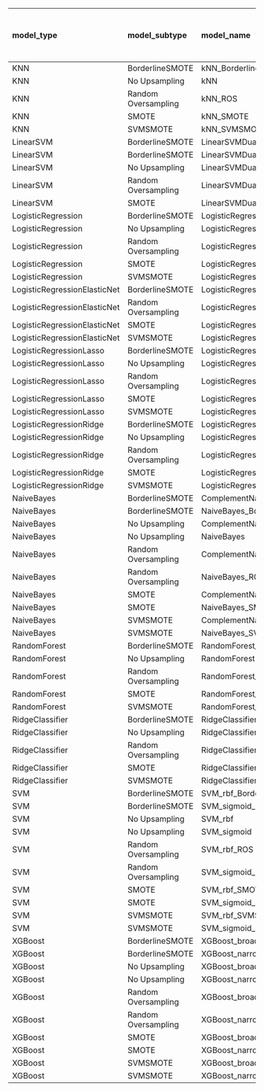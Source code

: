 | model_type                   | model_subtype       | model_name                                   |   title |   title and first paragraph |   title and 5 sentences |   title and 10 sentences |   title and first sentence each paragraph | raw text   |
|:-----------------------------|:--------------------|:---------------------------------------------|--------:|----------------------------:|------------------------:|-------------------------:|------------------------------------------:|:-----------|
| KNN                          | BorderlineSMOTE     | kNN_BorderlineSMOTE                          |   0.026 |                       0     |                   0.079 |                    0.105 |                                     0.053 | 0.026      |
| KNN                          | No Upsampling       | kNN                                          |   0     |                       0.026 |                   0.105 |                    0.053 |                                     0.079 | 0.079      |
| KNN                          | Random Oversampling | kNN_ROS                                      |   0     |                       0.079 |                   0.026 |                    0.053 |                                     0.053 | 0.079      |
| KNN                          | SMOTE               | kNN_SMOTE                                    |   0.026 |                       0.026 |                   0     |                    0.079 |                                     0.026 | 0.000      |
| KNN                          | SVMSMOTE            | kNN_SVMSMOTE                                 |   0     |                       0     |                   0.053 |                    0.079 |                                     0     | 0.053      |
| LinearSVM                    | BorderlineSMOTE     | LinearSVMDual_BorderlineSMOTE                |   0     |                       0.053 |                   0.053 |                    0.105 |                                     0.053 | 0.105      |
| LinearSVM                    | BorderlineSMOTE     | LinearSVMDual_SVMSMOTE                       |   0.026 |                       0.053 |                   0.053 |                    0.026 |                                     0.053 | 0.132      |
| LinearSVM                    | No Upsampling       | LinearSVMDual                                |   0.026 |                       0.079 |                   0.053 |                    0.079 |                                     0.053 | 0.132      |
| LinearSVM                    | Random Oversampling | LinearSVMDual_ROS                            |   0     |                       0.053 |                   0.079 |                    0.105 |                                     0.079 | 0.105      |
| LinearSVM                    | SMOTE               | LinearSVMDual_SMOTE                          |   0     |                       0.053 |                   0.079 |                    0.026 |                                     0.053 | 0.132      |
| LogisticRegression           | BorderlineSMOTE     | LogisticRegression_BorderlineSMOTE           |   0     |                       0.053 |                   0.053 |                    0     |                                     0.053 | 0.105      |
| LogisticRegression           | No Upsampling       | LogisticRegression                           |   0     |                       0.079 |                   0.053 |                    0.053 |                                     0.079 | 0.105      |
| LogisticRegression           | Random Oversampling | LogisticRegression_ROS                       |   0.026 |                       0.026 |                   0.026 |                    0     |                                     0.053 | 0.079      |
| LogisticRegression           | SMOTE               | LogisticRegression_SMOTE                     |   0.026 |                       0.053 |                   0.053 |                    0.053 |                                     0.079 | 0.105      |
| LogisticRegression           | SVMSMOTE            | LogisticRegression_SVMSMOTE                  |   0     |                       0.053 |                   0.053 |                    0.053 |                                     0.053 | 0.105      |
| LogisticRegressionElasticNet | BorderlineSMOTE     | LogisticRegressionElasticNet_BorderlineSMOTE |   0.079 |                       0.079 |                   0.053 |                    0.079 |                                     0.053 | 0.105      |
| LogisticRegressionElasticNet | Random Oversampling | LogisticRegressionElasticNet_ROS             |   0     |                       0.079 |                   0.053 |                    0.053 |                                     0.079 | 0.105      |
| LogisticRegressionElasticNet | SMOTE               | LogisticRegressionElasticNet_SMOTE           |   0     |                       0.053 |                   0.079 |                    0.026 |                                     0.079 | 0.158      |
| LogisticRegressionElasticNet | SVMSMOTE            | LogisticRegressionElasticNet_SVMSMOTE        |   0.026 |                       0.053 |                   0.079 |                    0     |                                     0.053 | 0.079      |
| LogisticRegressionLasso      | BorderlineSMOTE     | LogisticRegressionLasso_BorderlineSMOTE      |   0.079 |                       0     |                   0.026 |                    0.053 |                                     0.105 | 0.132      |
| LogisticRegressionLasso      | No Upsampling       | LogisticRegressionLasso                      |   0.026 |                       0     |                   0.053 |                    0.026 |                                     0.053 | 0.132      |
| LogisticRegressionLasso      | Random Oversampling | LogisticRegressionLasso_ROS                  |   0.026 |                       0.026 |                   0.053 |                    0.026 |                                     0.026 | **0.184**  |
| LogisticRegressionLasso      | SMOTE               | LogisticRegressionLasso_SMOTE                |   0.026 |                       0     |                   0.026 |                    0     |                                     0.026 | 0.105      |
| LogisticRegressionLasso      | SVMSMOTE            | LogisticRegressionLasso_SVMSMOTE             |   0.026 |                       0.026 |                   0.053 |                    0     |                                     0.079 | **0.184**  |
| LogisticRegressionRidge      | BorderlineSMOTE     | LogisticRegressionRidgeDual_BorderlineSMOTE  |   0     |                       0.079 |                   0.026 |                    0.079 |                                     0.053 | 0.105      |
| LogisticRegressionRidge      | No Upsampling       | LogisticRegressionRidgeDual                  |   0     |                       0.053 |                   0.026 |                    0.053 |                                     0.053 | 0.105      |
| LogisticRegressionRidge      | Random Oversampling | LogisticRegressionRidgeDual_ROS              |   0     |                       0.079 |                   0.053 |                    0.079 |                                     0.053 | 0.132      |
| LogisticRegressionRidge      | SMOTE               | LogisticRegressionRidgeDual_SMOTE            |   0     |                       0.079 |                   0.079 |                    0.026 |                                     0.053 | 0.132      |
| LogisticRegressionRidge      | SVMSMOTE            | LogisticRegressionRidgeDual_SVMSMOTE         |   0     |                       0.053 |                   0.079 |                    0.026 |                                     0.079 | 0.105      |
| NaiveBayes                   | BorderlineSMOTE     | ComplementNaiveBayes_BorderlineSMOTE         |   0     |                       0.079 |                   0.105 |                    0.105 |                                     0.053 | 0.079      |
| NaiveBayes                   | BorderlineSMOTE     | NaiveBayes_BorderlineSMOTE                   |   0     |                       0.079 |                   0.079 |                    0.105 |                                     0.053 | 0.079      |
| NaiveBayes                   | No Upsampling       | ComplementNaiveBayes                         |   0     |                       0.053 |                   0.132 |                    0.132 |                                     0.079 | 0.053      |
| NaiveBayes                   | No Upsampling       | NaiveBayes                                   |   0     |                       0.053 |                   0.132 |                    0.105 |                                     0.079 | 0.105      |
| NaiveBayes                   | Random Oversampling | ComplementNaiveBayes_ROS                     |   0     |                       0.053 |                   0.132 |                    0.105 |                                     0.105 | 0.105      |
| NaiveBayes                   | Random Oversampling | NaiveBayes_ROS                               |   0     |                       0.053 |                   0.132 |                    0.105 |                                     0.079 | 0.053      |
| NaiveBayes                   | SMOTE               | ComplementNaiveBayes_SMOTE                   |   0     |                       0.079 |                   0.158 |                    0.132 |                                     0.026 | 0.105      |
| NaiveBayes                   | SMOTE               | NaiveBayes_SMOTE                             |   0     |                       0.105 |                   0.132 |                    0.105 |                                     0.079 | 0.105      |
| NaiveBayes                   | SVMSMOTE            | ComplementNaiveBayes_SVMSMOTE                |   0     |                       0.079 |                   0.132 |                    0.105 |                                     0.079 | 0.105      |
| NaiveBayes                   | SVMSMOTE            | NaiveBayes_SVMSMOTE                          |   0     |                       0.079 |                   0.132 |                    0.105 |                                     0.079 | 0.053      |
| RandomForest                 | BorderlineSMOTE     | RandomForest_BorderlineSMOTE                 |   0     |                       0     |                   0     |                    0.053 |                                     0.079 | 0.026      |
| RandomForest                 | No Upsampling       | RandomForest                                 |   0     |                       0     |                   0     |                    0.026 |                                     0.053 | 0.105      |
| RandomForest                 | Random Oversampling | RandomForest_ROS                             |   0     |                       0.026 |                   0.079 |                    0.026 |                                     0.105 | 0          |
| RandomForest                 | SMOTE               | RandomForest_SMOTE                           |   0     |                       0     |                   0     |                    0.026 |                                     0.026 | 0.105      |
| RandomForest                 | SVMSMOTE            | RandomForest_SVMSMOTE                        |   0     |                       0     |                   0     |                    0.026 |                                     0.026 | 0.000      |
| RidgeClassifier              | BorderlineSMOTE     | RidgeClassifier_BorderlineSMOTE              |   0.026 |                       0.079 |                   0.026 |                    0.053 |                                     0.079 | 0.079      |
| RidgeClassifier              | No Upsampling       | RidgeClassifier                              |   0.026 |                       0.053 |                   0.026 |                    0.026 |                                     0.053 | 0.079      |
| RidgeClassifier              | Random Oversampling | RidgeClassifier_ROS                          |   0.026 |                       0.053 |                   0.132 |                    0.053 |                                     0.053 | 0.105      |
| RidgeClassifier              | SMOTE               | RidgeClassifier_SMOTE                        |   0.026 |                       0.053 |                   0.026 |                    0.026 |                                     0.079 | 0.105      |
| RidgeClassifier              | SVMSMOTE            | RidgeClassifier_SVMSMOTE                     |   0.026 |                       0.053 |                   0.132 |                    0.079 |                                     0.079 | 0.079      |
| SVM                          | BorderlineSMOTE     | SVM_rbf_BorderlineSMOTE                      |   0.026 |                       0.079 |                   0.132 |                    0.026 |                                     0.105 | 0.026      |
| SVM                          | BorderlineSMOTE     | SVM_sigmoid_BorderlineSMOTE                  |   0     |                       0.053 |                   0.053 |                    0.026 |                                     0.026 | 0.105      |
| SVM                          | No Upsampling       | SVM_rbf                                      |   0.026 |                       0.053 |                   0.158 |                    0.026 |                                     0.105 | 0.079      |
| SVM                          | No Upsampling       | SVM_sigmoid                                  |   0.026 |                       0.026 |                   0.105 |                    0.026 |                                     0.053 | 0.132      |
| SVM                          | Random Oversampling | SVM_rbf_ROS                                  |   0.026 |                       0.053 |                   0.132 |                    0.026 |                                     0.053 | 0.079      |
| SVM                          | Random Oversampling | SVM_sigmoid_ROS                              |   0     |                       0.079 |                   0.158 |                    0.026 |                                     0.053 | 0.079      |
| SVM                          | SMOTE               | SVM_rbf_SMOTE                                |   0.026 |                       0.079 |                   0.105 |                    0.026 |                                     0.053 | 0.105      |
| SVM                          | SMOTE               | SVM_sigmoid_SMOTE                            |   0.026 |                       0.053 |                   0.079 |                    0.053 |                                     0.079 | 0.026      |
| SVM                          | SVMSMOTE            | SVM_rbf_SVMSMOTE                             |   0.026 |                       0.053 |                   0.132 |                    0.026 |                                     0.105 | 0.079      |
| SVM                          | SVMSMOTE            | SVM_sigmoid_SVMSMOTE                         |   0.026 |                       0.026 |                   0.053 |                    0.079 |                                     0.079 | 0.053      |
| XGBoost                      | BorderlineSMOTE     | XGBoost_broad_BorderlineSMOTE                |   0.053 |                       0.026 |                   0.053 |                    0.053 |                                     0.079 | 0.105      |
| XGBoost                      | BorderlineSMOTE     | XGBoost_narrow_BorderlineSMOTE               |   0.026 |                       0     |                   0.026 |                    0.105 |                                     0.132 | 0.132      |
| XGBoost                      | No Upsampling       | XGBoost_broad                                |   0.026 |                       0     |                   0.026 |                    0.079 |                                     0.132 | 0.105      |
| XGBoost                      | No Upsampling       | XGBoost_narrow                               |   0.026 |                       0     |                   0     |                    0.105 |                                     0.132 | 0.105      |
| XGBoost                      | Random Oversampling | XGBoost_broad_ROS                            |   0     |                       0.026 |                   0.026 |                    0.079 |                                     0.105 | 0.105      |
| XGBoost                      | Random Oversampling | XGBoost_narrow_ROS                           |   0.026 |                       0     |                   0.053 |                    0.079 |                                     0.158 | 0.158      |
| XGBoost                      | SMOTE               | XGBoost_broad_SMOTE                          |   0.026 |                       0.026 |                   0.026 |                    0.053 |                                     0.105 | 0.105      |
| XGBoost                      | SMOTE               | XGBoost_narrow_SMOTE                         |   0.053 |                       0     |                   0.026 |                    0.105 |                                     0.105 | 0.079      |
| XGBoost                      | SVMSMOTE            | XGBoost_broad_SVMSMOTE                       |   0     |                       0     |                   0.026 |                    0.053 |                                     0.079 | 0.105      |
| XGBoost                      | SVMSMOTE            | XGBoost_narrow_SVMSMOTE                      |   0.026 |                       0     |                   0.053 |                    0.079 |                                     0.158 | 0.079      |